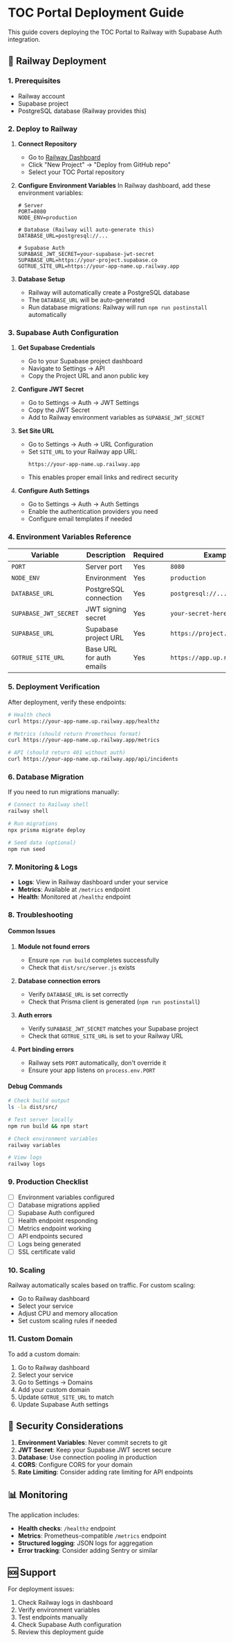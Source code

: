 # TOC Portal Deployment Guide

This guide covers deploying the TOC Portal to Railway with Supabase Auth integration.

## 🚀 Railway Deployment

### 1. Prerequisites

- Railway account
- Supabase project
- PostgreSQL database (Railway provides this)

### 2. Deploy to Railway

1. **Connect Repository**
   - Go to [Railway Dashboard](https://railway.app/dashboard)
   - Click "New Project" → "Deploy from GitHub repo"
   - Select your TOC Portal repository

2. **Configure Environment Variables**
   In Railway dashboard, add these environment variables:

   ```env
   # Server
   PORT=8080
   NODE_ENV=production
   
   # Database (Railway will auto-generate this)
   DATABASE_URL=postgresql://...
   
   # Supabase Auth
   SUPABASE_JWT_SECRET=your-supabase-jwt-secret
   SUPABASE_URL=https://your-project.supabase.co
   GOTRUE_SITE_URL=https://your-app-name.up.railway.app
   ```

3. **Database Setup**
   - Railway will automatically create a PostgreSQL database
   - The `DATABASE_URL` will be auto-generated
   - Run database migrations: Railway will run `npm run postinstall` automatically

### 3. Supabase Auth Configuration

1. **Get Supabase Credentials**
   - Go to your Supabase project dashboard
   - Navigate to Settings → API
   - Copy the Project URL and anon public key

2. **Configure JWT Secret**
   - Go to Settings → Auth → JWT Settings
   - Copy the JWT Secret
   - Add to Railway environment variables as `SUPABASE_JWT_SECRET`

3. **Set Site URL**
   - Go to Settings → Auth → URL Configuration
   - Set `SITE_URL` to your Railway app URL:
     ```
     https://your-app-name.up.railway.app
     ```
   - This enables proper email links and redirect security

4. **Configure Auth Settings**
   - Go to Settings → Auth → Auth Settings
   - Enable the authentication providers you need
   - Configure email templates if needed

### 4. Environment Variables Reference

| Variable | Description | Required | Example |
|----------|-------------|----------|---------|
| `PORT` | Server port | Yes | `8080` |
| `NODE_ENV` | Environment | Yes | `production` |
| `DATABASE_URL` | PostgreSQL connection | Yes | `postgresql://...` |
| `SUPABASE_JWT_SECRET` | JWT signing secret | Yes | `your-secret-here` |
| `SUPABASE_URL` | Supabase project URL | Yes | `https://project.supabase.co` |
| `GOTRUE_SITE_URL` | Base URL for auth emails | Yes | `https://app.up.railway.app` |

### 5. Deployment Verification

After deployment, verify these endpoints:

```bash
# Health check
curl https://your-app-name.up.railway.app/healthz

# Metrics (should return Prometheus format)
curl https://your-app-name.up.railway.app/metrics

# API (should return 401 without auth)
curl https://your-app-name.up.railway.app/api/incidents
```

### 6. Database Migration

If you need to run migrations manually:

```bash
# Connect to Railway shell
railway shell

# Run migrations
npx prisma migrate deploy

# Seed data (optional)
npm run seed
```

### 7. Monitoring & Logs

- **Logs**: View in Railway dashboard under your service
- **Metrics**: Available at `/metrics` endpoint
- **Health**: Monitored at `/healthz` endpoint

### 8. Troubleshooting

#### Common Issues

1. **Module not found errors**
   - Ensure `npm run build` completes successfully
   - Check that `dist/src/server.js` exists

2. **Database connection errors**
   - Verify `DATABASE_URL` is set correctly
   - Check that Prisma client is generated (`npm run postinstall`)

3. **Auth errors**
   - Verify `SUPABASE_JWT_SECRET` matches your Supabase project
   - Check that `GOTRUE_SITE_URL` is set to your Railway URL

4. **Port binding errors**
   - Railway sets `PORT` automatically, don't override it
   - Ensure your app listens on `process.env.PORT`

#### Debug Commands

```bash
# Check build output
ls -la dist/src/

# Test server locally
npm run build && npm start

# Check environment variables
railway variables

# View logs
railway logs
```

### 9. Production Checklist

- [ ] Environment variables configured
- [ ] Database migrations applied
- [ ] Supabase Auth configured
- [ ] Health endpoint responding
- [ ] Metrics endpoint working
- [ ] API endpoints secured
- [ ] Logs being generated
- [ ] SSL certificate valid

### 10. Scaling

Railway automatically scales based on traffic. For custom scaling:

- Go to Railway dashboard
- Select your service
- Adjust CPU and memory allocation
- Set custom scaling rules if needed

### 11. Custom Domain

To add a custom domain:

1. Go to Railway dashboard
2. Select your service
3. Go to Settings → Domains
4. Add your custom domain
5. Update `GOTRUE_SITE_URL` to match
6. Update Supabase Auth settings

## 🔐 Security Considerations

1. **Environment Variables**: Never commit secrets to git
2. **JWT Secret**: Keep your Supabase JWT secret secure
3. **Database**: Use connection pooling in production
4. **CORS**: Configure CORS for your domain
5. **Rate Limiting**: Consider adding rate limiting for API endpoints

## 📊 Monitoring

The application includes:

- **Health checks**: `/healthz` endpoint
- **Metrics**: Prometheus-compatible `/metrics` endpoint
- **Structured logging**: JSON logs for aggregation
- **Error tracking**: Consider adding Sentry or similar

## 🆘 Support

For deployment issues:

1. Check Railway logs in dashboard
2. Verify environment variables
3. Test endpoints manually
4. Check Supabase Auth configuration
5. Review this deployment guide 